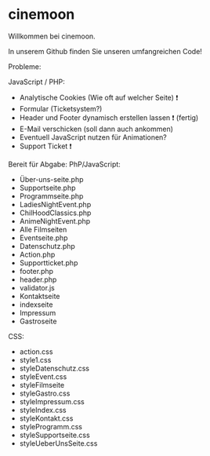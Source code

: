 # cinemoon
Willkommen bei cinemoon.

In unserem Github finden Sie unseren umfangreichen Code!

Probleme:

JavaScript / PHP:
- Analytische Cookies (Wie oft auf welcher Seite) ❗
- Formular (Ticketsystem?) 
- Header und Footer dynamisch erstellen lassen ❗ (fertig)
- E-Mail verschicken (soll dann auch ankommen)
- Eventuell JavaScript nutzen für Animationen?
- Support Ticket ❗

Bereit für Abgabe:
PhP/JavaScript:
- Über-uns-seite.php
- Supportseite.php
- Programmseite.php
- LadiesNightEvent.php
- ChilHoodClassics.php
- AnimeNightEvent.php
- Alle Filmseiten
- Eventseite.php
- Datenschutz.php
- Action.php
- Supportticket.php
- footer.php
- header.php
- validator.js
- Kontaktseite
- indexseite
- Impressum
- Gastroseite

CSS:
- action.css
- style1.css
- styleDatenschutz.css
- styleEvent.css
- styleFilmseite
- styleGastro.css
- styleImpressum.css
- styleIndex.css
- styleKontakt.css
- styleProgramm.css
- styleSupportseite.css
- styleUeberUnsSeite.css